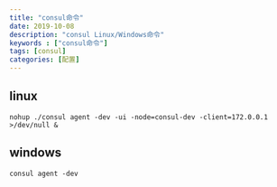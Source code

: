 ```yaml
---
title: "consul命令"
date: 2019-10-08
description: "consul Linux/Windows命令"
keywords : ["consul命令"]
tags: [consul]
categories: [配置]
---
```


## linux
`nohup ./consul agent -dev -ui -node=consul-dev -client=172.0.0.1 >/dev/null &`
## windows
`consul agent -dev`